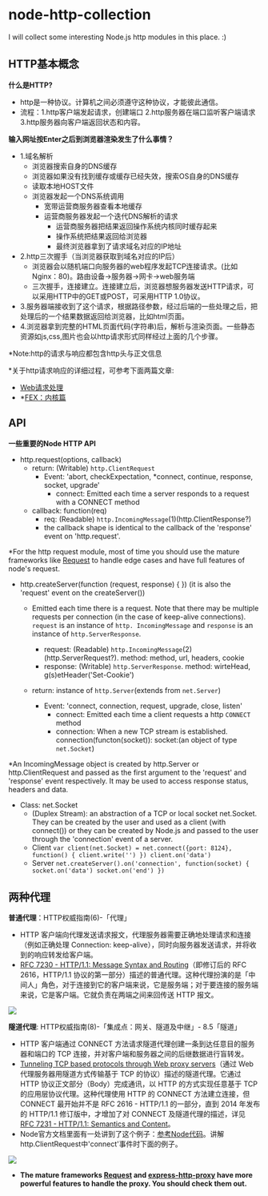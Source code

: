 # node-http-collection
I will collect some interesting Node.js http modules in this place. :)


## HTTP基本概念
**什么是HTTP?**
- http是一种协议。计算机之间必须遵守这种协议，才能彼此通信。
- 流程：1.http客户端发起请求，创建端口 2.http服务器在端口监听客户端请求 3.http服务器向客户端返回状态和内容。

**输入网址按Enter之后到浏览器渲染发生了什么事情？**
- 1.域名解析
	- 浏览器搜索自身的DNS缓存
	- 浏览器如果没有找到缓存或缓存已经失效，搜索OS自身的DNS缓存
	- 读取本地HOST文件
	- 浏览器发起一个DNS系统调用
		- 宽带运营商服务器查看本地缓存
		- 运营商服务器发起一个迭代DNS解析的请求
			- 运营商服务器把结果返回操作系统内核同时缓存起来
			- 操作系统把结果返回给浏览器
			- 最终浏览器拿到了请求域名对应的IP地址
- 2.http三次握手（当浏览器获取到域名对应的IP后）
	- 浏览器会以随机端口向服务器的web程序发起TCP连接请求。(比如Nginx：80)。路由设备->服务器->网卡->web服务端
	- 三次握手，连接建立。连接建立后，浏览器想服务器发送HTTP请求，可以采用HTTP中的GET或POST，可采用HTTP 1.0协议。
- 3.服务器端接收到了这个请求，根据路径参数，经过后端的一些处理之后，把处理后的一个结果数据返回给浏览器，比如html页面。
- 4.浏览器拿到完整的HTML页面代码(字符串)后，解析与渲染页面。一些静态资源如js,css,图片也会以http请求形式同样经过上面的几个步骤。

*Note:http的请求与响应都包含http头与正文信息

*关于http请求响应的详细过程，可参考下面两篇文章:
- [Web请求处理](https://my.oschina.net/xianggao/blog/667621)
- *[FEX：内核篇](http://fex.baidu.com/blog/2014/05/what-happen/)

## API
**一些重要的Node HTTP API**

- http.request(options, callback)
	- return: (Writable) `http.ClientRequest`
		- Event: 'abort, checkExpectation, *connect, continue, response, socket, upgrade'
			- connect: Emitted each time a server responds to a request with a CONNECT method
	- callback: function(req)
		- req: (Readable) `http.IncomingMessage`(1)(http.ClientResponse?)
		- the callback shape is identical to the callback of the 'response' event on 'http.request'. 

*For the http request module, most of time you should use the mature frameworks like [Request](https://github.com/request/request) to handle edge cases and have full features of node's request.

- http.createServer(function (request, response) { })  (it is also the 'request' event on the createServer())
	- Emitted each time there is a request. Note that there may be multiple requests per connection (in the case of keep-alive connections). `request` is an instance of `http. IncomingMessage` and `response` is an instance of `http.ServerResponse`.
		- request: (Readable) `http.IncomingMessage`(2)(http.ServerRequest?). method: method, url, headers, cookie
		- response: (Writable) `http.ServerResponse`. method: wirteHead, g(s)etHeader('Set-Cookie')

	- return: instance of `http.Server`(extends from `net.Server`) 
		- Event: 'connect, connection, request, upgrade, close, listen'
			- connect: Emitted each time a client requests a http `CONNECT` method
			- connection: When a new TCP stream is established. connection(functon(socket)): socket:(an object of type `net.Socket`)


*An IncomingMessage object is created by http.Server or http.ClientRequest and passed as the first argument to the 'request' and 'response' event respectively. It may be used to access response status, headers and data.

- Class: net.Socket
	- (Duplex Stream): an abstraction of a TCP or local socket net.Socket.
They can be created by the user and used as a client (with connect()) or they can be created by Node.js and passed to the user through the 'connection' event of a server.
	- Client
	``
	var client(net.Socket) = net.connect({port: 8124}, function() {
		client.write('')
	})
	client.on('data')
	``
	- Server
	``
	net.createServer().on('connection', function(socket) {
		socket.on('data')
		socket.on('end')
	})
	``


## 两种代理
**普通代理**：HTTP权威指南(6)-「代理」

- HTTP 客户端向代理发送请求报文，代理服务器需要正确地处理请求和连接（例如正确处理 Connection: keep-alive），同时向服务器发送请求，并将收到的响应转发给客户端。
- [RFC 7230 - HTTP/1.1: Message Syntax and Routing](http://tools.ietf.org/html/rfc7230)（即修订后的 RFC 2616，HTTP/1.1 协议的第一部分）描述的普通代理。这种代理扮演的是「中间人」角色，对于连接到它的客户端来说，它是服务端；对于要连接的服务端来说，它是客户端。它就负责在两端之间来回传送 HTTP 报文。

![](https://st.imququ.com/i/webp/static/uploads/2015/11/web_proxy.png.webp)


**隧道代理**: HTTP权威指南(8)-「集成点：网关、隧道及中继」- 8.5「隧道」

- HTTP 客户端通过 CONNECT 方法请求隧道代理创建一条到达任意目的服务器和端口的 TCP 连接，并对客户端和服务器之间的后继数据进行盲转发。
- [Tunneling TCP based protocols through Web proxy servers](https://tools.ietf.org/html/draft-luotonen-web-proxy-tunneling-01)（通过 Web 代理服务器用隧道方式传输基于 TCP 的协议）描述的隧道代理。它通过 HTTP 协议正文部分（Body）完成通讯，以 HTTP 的方式实现任意基于 TCP 的应用层协议代理。这种代理使用 HTTP 的 CONNECT 方法建立连接，但 CONNECT 最开始并不是 RFC 2616 - HTTP/1.1 的一部分，直到 2014 年发布的 HTTP/1.1 修订版中，才增加了对 CONNECT 及隧道代理的描述，详见 [RFC 7231 - HTTP/1.1: Semantics and Content](https://tools.ietf.org/html/rfc7231#section-4.3.6)。
- Node官方文档里面有一处讲到了这个例子：[参考Node代码](https://nodejs.org/docs/latest-v5.x/api/http.html#http_event_connect)。讲解http.ClientRequest中'connect'事件时下面的例子。

![](https://st.imququ.com/i/webp/static/uploads/2015/11/web_tunnel.png.webp)


- **The mature frameworks [Request](https://github.com/request/request#proxies) and [express-http-proxy](https://github.com/villadora/express-http-proxy) have more powerful features to handle the proxy.  You should check them out.**


